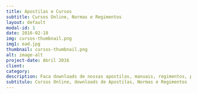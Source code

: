 ```yaml
---
title: Apostilas e Cursos
subtitle: Cursos Online, Normas e Regimentos
layout: default
modal-id: 1
date: 2016-02-18
img: cursos-thumbnail.png
img1: ead.jpg
thumbnail: cursos-thumbnail.png
alt: image-alt
project-date: Abril 2016
client:
category:
description: Faca downloads de nossas apostilas, manuais, regimentos, preces e etc..
subtitulo: Cursos Online, downloads de Apostilas, Normas e Regimentos
---
```

